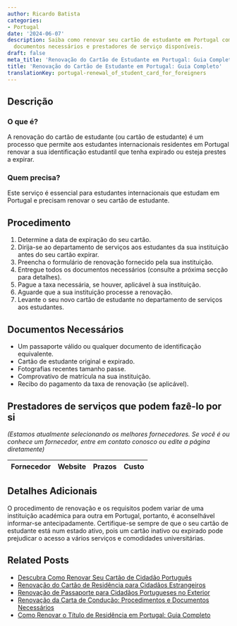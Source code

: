 ```yaml
---
author: Ricardo Batista
categories:
- Portugal
date: '2024-06-07'
description: Saiba como renovar seu cartão de estudante em Portugal com todas as etapas,
  documentos necessários e prestadores de serviço disponíveis.
draft: false
meta_title: 'Renovação do Cartão de Estudante em Portugal: Guia Completo'
title: 'Renovação do Cartão de Estudante em Portugal: Guia Completo'
translationKey: portugal-renewal_of_student_card_for_foreigners
---
```



## Descrição
### O que é?
A renovação do cartão de estudante (ou cartão de estudante) é um processo que permite aos estudantes internacionais residentes em Portugal renovar a sua identificação estudantil que tenha expirado ou esteja prestes a expirar.
### Quem precisa?
Este serviço é essencial para estudantes internacionais que estudam em Portugal e precisam renovar o seu cartão de estudante.

## Procedimento
1. Determine a data de expiração do seu cartão.
2. Dirija-se ao departamento de serviços aos estudantes da sua instituição antes do seu cartão expirar.
3. Preencha o formulário de renovação fornecido pela sua instituição.
4. Entregue todos os documentos necessários (consulte a próxima secção para detalhes).
5. Pague a taxa necessária, se houver, aplicável à sua instituição.
6. Aguarde que a sua instituição processe a renovação.
7. Levante o seu novo cartão de estudante no departamento de serviços aos estudantes.

## Documentos Necessários
- Um passaporte válido ou qualquer documento de identificação equivalente.
- Cartão de estudante original e expirado.
- Fotografias recentes tamanho passe.
- Comprovativo de matrícula na sua instituição.
- Recibo do pagamento da taxa de renovação (se aplicável).

## Prestadores de serviços que podem fazê-lo por si
_(Estamos atualmente selecionando os melhores fornecedores. Se você é ou conhece um fornecedor, entre em contato conosco ou edite a página diretamente)_

| Fornecedor      |     Website     |     Prazos       |       Custo      |
| --------------- | --------------- |  :-------------: | :-------------: |

## Detalhes Adicionais
O procedimento de renovação e os requisitos podem variar de uma instituição académica para outra em Portugal, portanto, é aconselhável informar-se antecipadamente. Certifique-se sempre de que o seu cartão de estudante está num estado ativo, pois um cartão inativo ou expirado pode prejudicar o acesso a vários serviços e comodidades universitárias.


## Related Posts

- [Descubra Como Renovar Seu Cartão de Cidadão Português](https://tramitit.com/pt/guides/portugal/renovacao_de_cartao_de_cidadao/)
- [Renovação do Cartão de Residência para Cidadãos Estrangeiros](https://tramitit.com/pt/guides/portugal/renovacao_de_cartao_de_residente_para_cidadaos_estrangeiros/)
- [Renovação de Passaporte para Cidadãos Portugueses no Exterior](https://tramitit.com/pt/guides/portugal/renovacao_de_passaporte/)
- [Renovação da Carta de Condução: Procedimentos e Documentos Necessários](https://tramitit.com/pt/guides/portugal/renovacao_de_carta_de_conducao/)
- [Como Renovar o Título de Residência em Portugal: Guia Completo](https://tramitit.com/pt/guides/portugal/pedido_de_renovacao_do_titulo_de_residencia/)